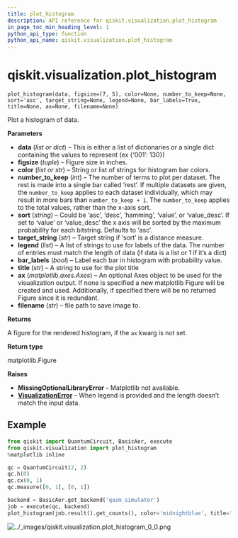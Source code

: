 ```yaml
---
title: plot_histogram
description: API reference for qiskit.visualization.plot_histogram
in_page_toc_min_heading_level: 1
python_api_type: function
python_api_name: qiskit.visualization.plot_histogram
---
```


# qiskit.visualization.plot\_histogram

<span id="qiskit.visualization.plot_histogram" />

`plot_histogram(data, figsize=(7, 5), color=None, number_to_keep=None, sort='asc', target_string=None, legend=None, bar_labels=True, title=None, ax=None, filename=None)`

Plot a histogram of data.

**Parameters**

*   **data** (*list or dict*) – This is either a list of dictionaries or a single dict containing the values to represent (ex \{‘001’: 130})
*   **figsize** (*tuple*) – Figure size in inches.
*   **color** (*list or str*) – String or list of strings for histogram bar colors.
*   **number\_to\_keep** (*int*) – The number of terms to plot per dataset. The rest is made into a single bar called ‘rest’. If multiple datasets are given, the `number_to_keep` applies to each dataset individually, which may result in more bars than `number_to_keep + 1`. The `number_to_keep` applies to the total values, rather than the x-axis sort.
*   **sort** (*string*) – Could be ‘asc’, ‘desc’, ‘hamming’, ‘value’, or ‘value\_desc’. If set to ‘value’ or ‘value\_desc’ the x axis will be sorted by the maximum probability for each bitstring. Defaults to ‘asc’.
*   **target\_string** (*str*) – Target string if ‘sort’ is a distance measure.
*   **legend** (*list*) – A list of strings to use for labels of the data. The number of entries must match the length of data (if data is a list or 1 if it’s a dict)
*   **bar\_labels** (*bool*) – Label each bar in histogram with probability value.
*   **title** (*str*) – A string to use for the plot title
*   **ax** (*matplotlib.axes.Axes*) – An optional Axes object to be used for the visualization output. If none is specified a new matplotlib Figure will be created and used. Additionally, if specified there will be no returned Figure since it is redundant.
*   **filename** (*str*) – file path to save image to.

**Returns**

A figure for the rendered histogram, if the `ax` kwarg is not set.

**Return type**

matplotlib.Figure

**Raises**

*   **MissingOptionalLibraryError** – Matplotlib not available.
*   [**VisualizationError**](qiskit.visualization.VisualizationError "qiskit.visualization.VisualizationError") – When legend is provided and the length doesn’t match the input data.

## Example

```python
from qiskit import QuantumCircuit, BasicAer, execute
from qiskit.visualization import plot_histogram
%matplotlib inline

qc = QuantumCircuit(2, 2)
qc.h(0)
qc.cx(0, 1)
qc.measure([0, 1], [0, 1])

backend = BasicAer.get_backend('qasm_simulator')
job = execute(qc, backend)
plot_histogram(job.result().get_counts(), color='midnightblue', title="New Histogram")
```

![../\_images/qiskit.visualization.plot\_histogram\_0\_0.png](/images/api/qiskit/0.38/qiskit.visualization.plot_histogram_0_0.png)

